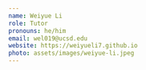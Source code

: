 ```yaml
---
name: Weiyue Li
role: Tutor
pronouns: he/him
email: wel019@ucsd.edu
website: https://weiyueli7.github.io
photo: assets/images/weiyue-li.jpeg
---
```

